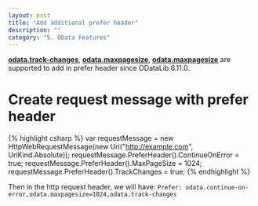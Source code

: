 ```yaml
---
layout: post
title: "Add additional prefer header"
description: ""
category: "5. OData Features"
---
```


<strong>[odata.track-changes](http://docs.oasis-open.org/odata/odata/v4.0/errata02/os/complete/part1-protocol/odata-v4.0-errata02-os-part1-protocol-complete.html#_Toc406398239)</strong>, <strong>[odata.maxpagesize](http://docs.oasis-open.org/odata/odata/v4.0/errata02/os/complete/part1-protocol/odata-v4.0-errata02-os-part1-protocol-complete.html#_Toc406398238)</strong>, <strong>[odata.maxpagesize](http://docs.oasis-open.org/odata/odata/v4.0/errata02/os/complete/part1-protocol/odata-v4.0-errata02-os-part1-protocol-complete.html#_Toc406398236)</strong> are supported to add in prefer header since ODataLib 6.11.0.

# Create request message with prefer header

{% highlight csharp %}
var requestMessage = new HttpWebRequestMessage(new Uri("http://example.com", UriKind.Absolute));
requestMessage.PreferHeader().ContinueOnError = true;
requestMessage.PreferHeader().MaxPageSize = 1024;
requestMessage.PreferHeader().TrackChanges = true;
{% endhighlight %}

Then in the http request header, we will have:
`Prefer: odata.continue-on-error,odata.maxpagesize=1024,odata.track-changes`
